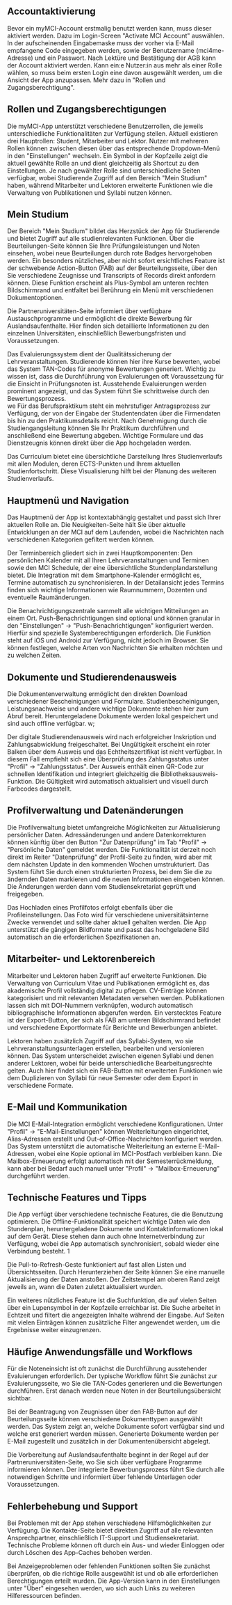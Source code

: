 ## Accountaktivierung  
Bevor ein myMCI-Account erstmalig benutzt werden kann, muss dieser aktiviert werden. Dazu im Login-Screen "Activate MCI Account" auswählen. In der aufscheinenden Eingabemaske muss der vorher via E-Mail empfangene Code eingegeben werden, sowie der Benutzername (mci4me-Adresse) und ein Passwort. Nach Lektüre und Bestätigung der AGB kann der Account aktiviert werden. Kann ein:e Nutzer:in aus mehr als einer Rolle wählen, so muss beim ersten Login eine davon ausgewählt werden, um die Ansicht der App anzupassen. Mehr dazu in "Rollen und Zugangsberechtigung".
## Rollen und Zugangsberechtigungen 

Die myMCI-App unterstützt verschiedene Benutzerrollen, die jeweils unterschiedliche Funktionalitäten zur Verfügung stellen. Aktuell existieren drei Hauptrollen: Student, Mitarbeiter und Lektor. Nutzer mit mehreren Rollen können zwischen diesen über das entsprechende Dropdown-Menü in den "Einstellungen" wechseln. Ein Symbol in der Kopfzeile zeigt die aktuell gewählte Rolle an und dient gleichzeitig als Shortcut zu den Einstellungen. Je nach gewählter Rolle sind unterschiedliche Seiten verfügbar, wobei Studierende Zugriff auf den Bereich "Mein Studium" haben, während Mitarbeiter und Lektoren erweiterte Funktionen wie die Verwaltung von Publikationen und Syllabi nutzen können.  
  
  
## Mein Studium  
Der Bereich "Mein Studium" bildet das Herzstück der App für Studierende und bietet Zugriff auf alle studienrelevanten Funktionen. Über die Beurteilungen-Seite können Sie Ihre Prüfungsleistungen und Noten einsehen, wobei neue Beurteilungen durch rote Badges hervorgehoben werden. Ein besonders nützliches, aber nicht sofort ersichtliches Feature ist der schwebende Action-Button (FAB) auf der Beurteilungsseite, über den Sie verschiedene Zeugnisse und Transcripts of Records direkt anfordern können. Diese Funktion erscheint als Plus-Symbol am unteren rechten Bildschirmrand und entfaltet bei Berührung ein Menü mit verschiedenen Dokumentoptionen.  
  
Die Partneruniversitäten-Seite informiert über verfügbare Austauschprogramme und ermöglicht die direkte Bewerbung für Auslandsaufenthalte. Hier finden sich detaillierte Informationen zu den einzelnen Universitäten, einschließlich Bewerbungsfristen und Voraussetzungen.  

Das Evaluierungssystem dient der Qualitätssicherung der Lehrveranstaltungen. Studierende können hier ihre Kurse bewerten, wobei das System TAN-Codes für anonyme Bewertungen generiert. Wichtig zu wissen ist, dass die Durchführung von Evaluierungen oft Voraussetzung für die Einsicht in Prüfungsnoten ist. Ausstehende Evaluierungen werden prominent angezeigt, und das System führt Sie schrittweise durch den Bewertungsprozess.  
we
Für das Berufspraktikum steht ein mehrstufiger Antragsprozess zur Verfügung, der von der Eingabe der Studentendaten über die Firmendaten bis hin zu den Praktikumsdetails reicht. Nach Genehmigung durch die Studiengangsleitung können Sie Ihr Praktikum durchführen und anschließend eine Bewertung abgeben. Wichtige Formulare und das Dienstzeugnis können direkt über die App hochgeladen werden.  
  
Das Curriculum bietet eine übersichtliche Darstellung Ihres Studienverlaufs mit allen Modulen, deren ECTS-Punkten und Ihrem aktuellen Studienfortschritt. Diese Visualisierung hilft bei der Planung des weiteren Studienverlaufs.  
  
  
## Hauptmenü und Navigation  
Das Hauptmenü der App ist kontextabhängig gestaltet und passt sich Ihrer aktuellen Rolle an. Die Neuigkeiten-Seite hält Sie über aktuelle Entwicklungen an der MCI auf dem Laufenden, wobei die Nachrichten nach verschiedenen Kategorien gefiltert werden können.  
  
Der Terminbereich gliedert sich in zwei Hauptkomponenten: Den persönlichen Kalender mit all Ihren Lehrveranstaltungen und Terminen sowie den MCI Schedule, der eine übersichtliche Stundenplandarstellung bietet. Die Integration mit dem Smartphone-Kalender ermöglicht es, Termine automatisch zu synchronisieren. In der Detailansicht jedes Termins finden sich wichtige Informationen wie Raumnummern, Dozenten und eventuelle Raumänderungen.  
  
Die Benachrichtigungszentrale sammelt alle wichtigen Mitteilungen an einem Ort. Push-Benachrichtigungen sind optional und können granular in den "Einstellungen" → "Push-Benachrichtigungen" konfiguriert werden. Hierfür sind spezielle Systemberechtigungen erforderlich. Die Funktion steht auf iOS und Android zur Verfügung, nicht jedoch im Browser. Sie können festlegen, welche Arten von Nachrichten Sie erhalten möchten und zu welchen Zeiten.  
  
  
## Dokumente und Studierendenausweis  
Die Dokumentenverwaltung ermöglicht den direkten Download verschiedener Bescheinigungen und Formulare. Studienbescheinigungen, Leistungsnachweise und andere wichtige Dokumente stehen hier zum Abruf bereit. Heruntergeladene Dokumente werden lokal gespeichert und sind auch offline verfügbar.  w;
  
Der digitale Studierendenausweis wird nach erfolgreicher Inskription und Zahlungsabwicklung freigeschaltet. Bei Ungültigkeit erscheint ein roter Balken über dem Ausweis und das Echtheitszertifikat ist nicht verfügbar. In diesem Fall empfiehlt sich eine Überprüfung des Zahlungsstatus unter "Profil" → "Zahlungsstatus". Der Ausweis enthält einen QR-Code zur schnellen Identifikation und integriert gleichzeitig die Bibliotheksausweis-Funktion. Die Gültigkeit wird automatisch aktualisiert und visuell durch Farbcodes dargestellt.  
  
  
## Profilverwaltung und Datenänderungen  
Die Profilverwaltung bietet umfangreiche Möglichkeiten zur Aktualisierung persönlicher Daten. Adressänderungen und andere Datenkorrekturen können künftig über den Button "Zur Datenprüfung" im Tab "Profil" → "Persönliche Daten" gemeldet werden. Die Funktionalität ist derzeit noch direkt im Reiter "Datenprüfung" der Profil-Seite zu finden, wird aber mit dem nächsten Update in den kommenden Wochen umstrukturiert. Das System führt Sie durch einen strukturierten Prozess, bei dem Sie die zu ändernden Daten markieren und die neuen Informationen eingeben können. Die Änderungen werden dann vom Studiensekretariat geprüft und freigegeben.  
  
Das Hochladen eines Profilfotos erfolgt ebenfalls über die Profileinstellungen. Das Foto wird für verschiedene universitätsinterne Zwecke verwendet und sollte daher aktuell gehalten werden. Die App unterstützt die gängigen Bildformate und passt das hochgeladene Bild automatisch an die erforderlichen Spezifikationen an.  
  
  
## Mitarbeiter- und Lektorenbereich  
Mitarbeiter und Lektoren haben Zugriff auf erweiterte Funktionen. Die Verwaltung von Curriculum Vitae und Publikationen ermöglicht es, das akademische Profil vollständig digital zu pflegen. CV-Einträge können kategorisiert und mit relevanten Metadaten versehen werden. Publikationen lassen sich mit DOI-Nummern verknüpfen, wodurch automatisch bibliographische Informationen abgerufen werden. Ein verstecktes Feature ist der Export-Button, der sich als FAB am unteren Bildschirmrand befindet und verschiedene Exportformate für Berichte und Bewerbungen anbietet.  
  
Lektoren haben zusätzlich Zugriff auf das Syllabi-System, wo sie Lehrveranstaltungsunterlagen erstellen, bearbeiten und versionieren können. Das System unterscheidet zwischen eigenen Syllabi und denen anderer Lektoren, wobei für beide unterschiedliche Bearbeitungsrechte gelten. Auch hier findet sich ein FAB-Button mit erweiterten Funktionen wie dem Duplizieren von Syllabi für neue Semester oder dem Export in verschiedene Formate.  
  
  
## E-Mail und Kommunikation  
Die MCI E-Mail-Integration ermöglicht verschiedene Konfigurationen. Unter "Profil" → "E-Mail-Einstellungen" können Weiterleitungen eingerichtet, Alias-Adressen erstellt und Out-of-Office-Nachrichten konfiguriert werden. Das System unterstützt die automatische Weiterleitung an externe E-Mail-Adressen, wobei eine Kopie optional im MCI-Postfach verbleiben kann. Die Mailbox-Erneuerung erfolgt automatisch mit der Semesterrückmeldung, kann aber bei Bedarf auch manuell unter "Profil" → "Mailbox-Erneuerung" durchgeführt werden.  
  
  
## Technische Features und Tipps  
Die App verfügt über verschiedene technische Features, die die Benutzung optimieren. Die Offline-Funktionalität speichert wichtige Daten wie den Stundenplan, heruntergeladene Dokumente und Kontaktinformationen lokal auf dem Gerät. Diese stehen dann auch ohne Internetverbindung zur Verfügung, wobei die App automatisch synchronisiert, sobald wieder eine Verbindung besteht.  1
  
Die Pull-to-Refresh-Geste funktioniert auf fast allen Listen und Übersichtsseiten. Durch Herunterziehen der Seite können Sie eine manuelle Aktualisierung der Daten anstoßen. Der Zeitstempel am oberen Rand zeigt jeweils an, wann die Daten zuletzt aktualisiert wurden.  
  
Ein weiteres nützliches Feature ist die Suchfunktion, die auf vielen Seiten über ein Lupensymbol in der Kopfzeile erreichbar ist. Die Suche arbeitet in Echtzeit und filtert die angezeigten Inhalte während der Eingabe. Auf Seiten mit vielen Einträgen können zusätzliche Filter angewendet werden, um die Ergebnisse weiter einzugrenzen.  
  
  
## Häufige Anwendungsfälle und Workflows  
Für die Noteneinsicht ist oft zunächst die Durchführung ausstehender Evaluierungen erforderlich. Der typische Workflow führt Sie zunächst zur Evaluierungsseite, wo Sie die TAN-Codes generieren und die Bewertungen durchführen. Erst danach werden neue Noten in der Beurteilungsübersicht sichtbar.  
  
Bei der Beantragung von Zeugnissen über den FAB-Button auf der Beurteilungsseite können verschiedene Dokumenttypen ausgewählt werden. Das System zeigt an, welche Dokumente sofort verfügbar sind und welche erst generiert werden müssen. Generierte Dokumente werden per E-Mail zugestellt und zusätzlich in der Dokumentenübersicht abgelegt.  
  
Die Vorbereitung auf Auslandsaufenthalte beginnt in der Regel auf der Partneruniversitäten-Seite, wo Sie sich über verfügbare Programme informieren können. Der integrierte Bewerbungsprozess führt Sie durch alle notwendigen Schritte und informiert über fehlende Unterlagen oder Voraussetzungen.  
  
  
## Fehlerbehebung und Support  
Bei Problemen mit der App stehen verschiedene Hilfsmöglichkeiten zur Verfügung. Die Kontakte-Seite bietet direkten Zugriff auf alle relevanten Ansprechpartner, einschließlich IT-Support und Studiensekretariat. Technische Probleme können oft durch ein Aus- und wieder Einloggen oder durch Löschen des App-Caches behoben werden.  
  
Bei Anzeigeproblemen oder fehlenden Funktionen sollten Sie zunächst überprüfen, ob die richtige Rolle ausgewählt ist und ob alle erforderlichen Berechtigungen erteilt wurden. Die App-Version kann in den Einstellungen unter "Über" eingesehen werden, wo sich auch Links zu weiteren Hilferessourcen befinden.